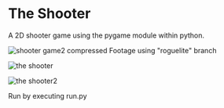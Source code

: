 # The Shooter
A 2D shooter game using the pygame module within python.

![shooter game2 compressed](https://user-images.githubusercontent.com/112262472/192654681-8d082128-814c-4ddb-8aea-f49edaed5569.gif)
Footage using "roguelite" branch

![the shooter](https://user-images.githubusercontent.com/112262472/190870483-9e05f714-7561-4556-b1b9-672e24dfa42a.png)

![the shooter2](https://user-images.githubusercontent.com/112262472/190870486-2226a0ea-9a75-4a7d-92f5-29be0f347f3b.png)

Run by executing run.py
